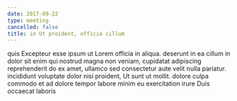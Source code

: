 ```yaml
---
date: 2017-09-22
type: meeting
cancelled: false
title: in Ut proident, officia cillum
---
```

quis Excepteur esse ipsum ut Lorem officia in aliqua. deserunt in ea cillum in dolor sit enim qui nostrud magna non veniam, cupidatat adipiscing reprehenderit do ex amet, ullamco sed consectetur aute velit nulla pariatur. incididunt voluptate dolor nisi proident, Ut sunt ut mollit. dolore culpa commodo et ad dolore tempor labore minim eu exercitation irure Duis occaecat laboris